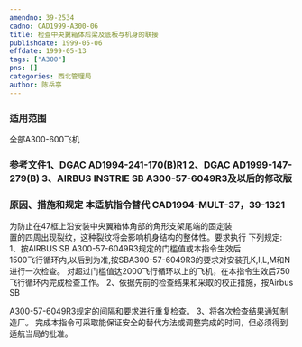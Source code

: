 ```yaml
---
amendno: 39-2534  
cadno: CAD1999-A300-06  
title: 检查中央翼箱体后梁及底板与机身的联接  
publishdate: 1999-05-06  
effdate: 1999-05-13  
tags: ["A300"]  
pns: []  
categories: 西北管理局  
author: 陈岳亭  
---
```

  
### 适用范围  
全部A300-600飞机  
  
<!--more-->  
### 参考文件1、DGAC AD1994-241-170(B)R1 2、DGAC AD1999-147-279(B) 3、AIRBUS INSTRIE SB A300-57-6049R3及以后的修改版  
  
### 原因、措施和规定 本适航指令替代 CAD1994-MULT-37，39-1321  
为防止在47框上沿安装中央翼箱体角部的角形支架尾端的固定装  
置的四周出现裂纹，这种裂纹将会影响机身结构的整体性。要求执行     下列规定: 1、按AIRBUS SB A300-57-6049R3规定的门槛值或本指令生效后  
1500飞行循环内,以后到为准,按SBA300-57-6049R3的要求对安装孔K,I,L,M和N进行一次检查。     对超过门槛值达2000飞行循环以上的飞机，在本指令生效后750飞行循环内完成检查工作。 2、依据先前的检查结果和采取的校正措施，按Airbus SB  
  
A300-57-6049R3规定的间隔和要求进行重复检查。 3、将各次检查结果通知制造厂。         完成本指令可采取能保证安全的替代方法或调整完成的时间，但必须得到适航当局的批准。  
